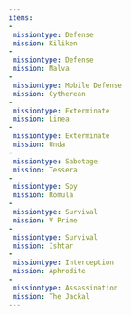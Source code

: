 ```yaml
---
items:
-
 missiontype: Defense
 mission: Kiliken
-
 missiontype: Defense
 mission: Malva
-
 missiontype: Mobile Defense
 mission: Cytherean
-
 missiontype: Exterminate
 mission: Linea
-
 missiontype: Exterminate
 mission: Unda
-
 missiontype: Sabotage
 mission: Tessera
-
 missiontype: Spy
 mission: Romula
-
 missiontype: Survival
 mission: V Prime
-
 missiontype: Survival
 mission: Ishtar
-
 missiontype: Interception
 mission: Aphrodite
-
 missiontype: Assassination
 mission: The Jackal
---
```

